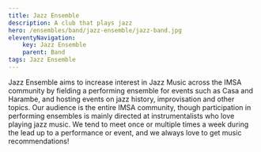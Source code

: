 ```yaml
---
title: Jazz Ensemble
description: A club that plays jazz
hero: /ensembles/band/jazz-ensemble/jazz-band.jpg
eleventyNavigation:
    key: Jazz Ensemble
    parent: Band
tags: Jazz Ensemble
---
```


Jazz Ensemble aims to increase interest in Jazz Music across the IMSA community by fielding a performing ensemble for events such as Casa and Harambe, and hosting events on jazz history, improvisation and other topics. Our audience is the entire IMSA community, though participation in performing ensembles is mainly directed at instrumentalists who love playing jazz music. We tend to meet once or multiple times a week during the lead up to a performance or event, and we always love to get music recommendations!

<!-- presence page: https://imsa.presence.io/organization/jazz-ensemble -->

